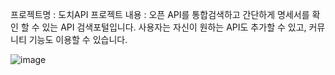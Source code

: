 프로젝트명 : 도치API
프로젝트 내용 : 오픈 API를 통합검색하고 간단하게 명세서를 확인 할 수 있는 API 검색포털입니다. 사용자는 자신이 원하는 API도 추가할 수 있고, 커뮤니티 기능도 이용할 수 있습니다.

![image](https://github.com/user-attachments/assets/e4485ccf-146c-4380-b498-e661a2b864f8)
